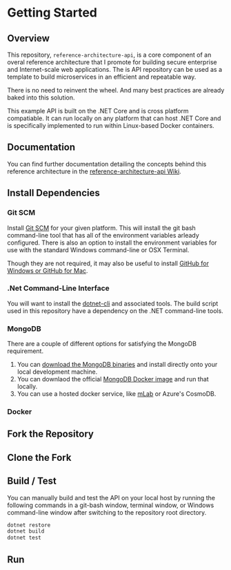 # Getting Started

## Overview
This repository, `reference-architecture-api`, is a core component of an overal reference architecture that I promote for building secure enterprise and Internet-scale web applications.  The is API repository can be used as a template to build microservices in an efficient and repeatable way.

There is no need to reinvent the wheel.  And many best practices are already baked into this solution.

This example API is built on the .NET Core and is cross platform compatiable.  It can run locally on any platform that can host .NET Core and is specifically implemented to run within Linux-based Docker containers.

## Documentation
You can find further documentation detailing the concepts behind this reference architecture in the [reference-architecture-api Wiki][7].

## Install Dependencies

### Git SCM
Install [Git SCM][3] for your given platform.  This will install the git bash command-line tool that has all of the environment variables arleady configured.  There is also an option to install the environment variables for use with the standard Windows command-line or OSX Terminal.

Though they are not required, it may also be useful to install [GitHub for Windows or GitHub for Mac][2].

### .Net Command-Line Interface
You will want to install the [dotnet-cli][1] and associated tools.  The build script used in this repository have a dependency on the .NET command-line tools.

### MongoDB
There are a couple of different options for satisfying the MongoDB requirement.

1. You can [download the MongoDB binaries][4] and install directly onto your local development machine.
1. You can downlaod the official [MongoDB Docker image][6] and run that locally.
1. You can use a hosted docker service, like [mLab][5] or Azure's CosmoDB.

### Docker

## Fork the Repository

## Clone the Fork

## Build / Test
You can manually build and test the API on your local host by running the following commands in a git-bash window, terminal window, or Windows command-line window after switching to the repository root directory.

```bash
dotnet restore
dotnet build
dotnet test
```

## Run


[1]: https://www.microsoft.com/net/learn/get-started/ "Get started with .NET in 10 Minutes"
[2]: https://desktop.github.com/ "GitHub Desktop"
[3]: https://git-scm.com/downloads "Git SCM"
[4]: https://www.mongodb.com/download-center#atlas "MongoDB"
[5]: https://mlab.com "mLab"
[6]: https://hub.docker.com/_/mongo/ "Official Mongo Repository"
[7]: /walterpinson/reference-architecture-api/wiki